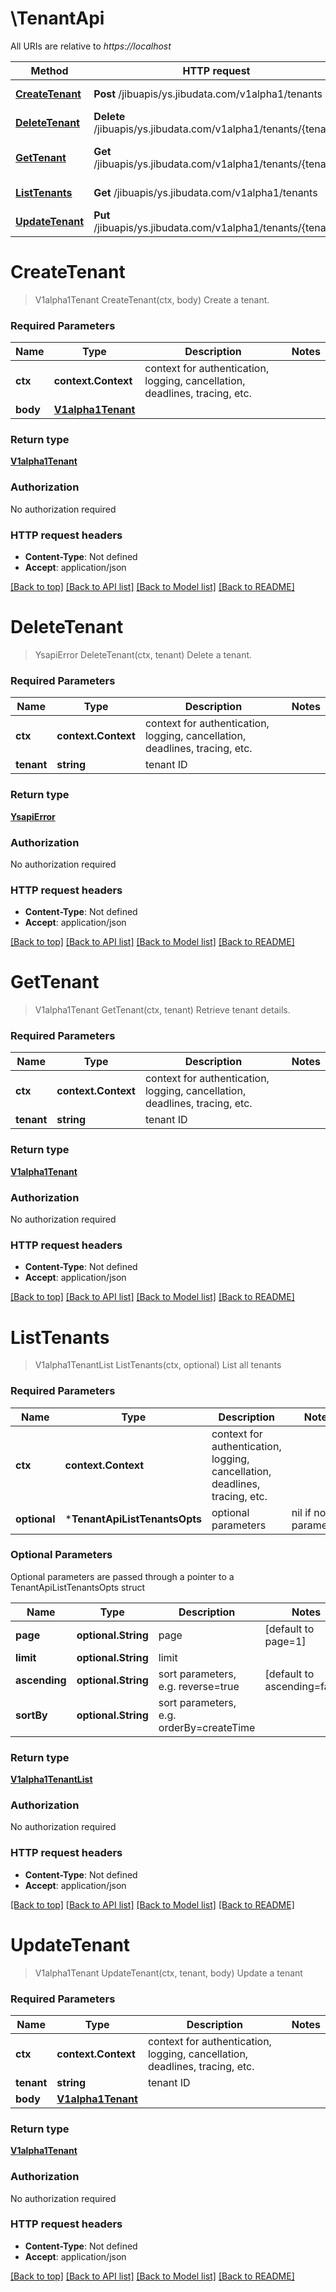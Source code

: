 # \TenantApi

All URIs are relative to *https://localhost*

Method | HTTP request | Description
------------- | ------------- | -------------
[**CreateTenant**](TenantApi.md#CreateTenant) | **Post** /jibuapis/ys.jibudata.com/v1alpha1/tenants | Create a tenant.
[**DeleteTenant**](TenantApi.md#DeleteTenant) | **Delete** /jibuapis/ys.jibudata.com/v1alpha1/tenants/{tenant} | Delete a tenant.
[**GetTenant**](TenantApi.md#GetTenant) | **Get** /jibuapis/ys.jibudata.com/v1alpha1/tenants/{tenant} | Retrieve tenant details.
[**ListTenants**](TenantApi.md#ListTenants) | **Get** /jibuapis/ys.jibudata.com/v1alpha1/tenants | List all tenants
[**UpdateTenant**](TenantApi.md#UpdateTenant) | **Put** /jibuapis/ys.jibudata.com/v1alpha1/tenants/{tenant} | Update a tenant


# **CreateTenant**
> V1alpha1Tenant CreateTenant(ctx, body)
Create a tenant.

### Required Parameters

Name | Type | Description  | Notes
------------- | ------------- | ------------- | -------------
 **ctx** | **context.Context** | context for authentication, logging, cancellation, deadlines, tracing, etc.
  **body** | [**V1alpha1Tenant**](V1alpha1Tenant.md)|  | 

### Return type

[**V1alpha1Tenant**](v1alpha1.Tenant.md)

### Authorization

No authorization required

### HTTP request headers

 - **Content-Type**: Not defined
 - **Accept**: application/json

[[Back to top]](#) [[Back to API list]](../README.md#documentation-for-api-endpoints) [[Back to Model list]](../README.md#documentation-for-models) [[Back to README]](../README.md)

# **DeleteTenant**
> YsapiError DeleteTenant(ctx, tenant)
Delete a tenant.

### Required Parameters

Name | Type | Description  | Notes
------------- | ------------- | ------------- | -------------
 **ctx** | **context.Context** | context for authentication, logging, cancellation, deadlines, tracing, etc.
  **tenant** | **string**| tenant ID | 

### Return type

[**YsapiError**](ysapi.Error.md)

### Authorization

No authorization required

### HTTP request headers

 - **Content-Type**: Not defined
 - **Accept**: application/json

[[Back to top]](#) [[Back to API list]](../README.md#documentation-for-api-endpoints) [[Back to Model list]](../README.md#documentation-for-models) [[Back to README]](../README.md)

# **GetTenant**
> V1alpha1Tenant GetTenant(ctx, tenant)
Retrieve tenant details.

### Required Parameters

Name | Type | Description  | Notes
------------- | ------------- | ------------- | -------------
 **ctx** | **context.Context** | context for authentication, logging, cancellation, deadlines, tracing, etc.
  **tenant** | **string**| tenant ID | 

### Return type

[**V1alpha1Tenant**](v1alpha1.Tenant.md)

### Authorization

No authorization required

### HTTP request headers

 - **Content-Type**: Not defined
 - **Accept**: application/json

[[Back to top]](#) [[Back to API list]](../README.md#documentation-for-api-endpoints) [[Back to Model list]](../README.md#documentation-for-models) [[Back to README]](../README.md)

# **ListTenants**
> V1alpha1TenantList ListTenants(ctx, optional)
List all tenants

### Required Parameters

Name | Type | Description  | Notes
------------- | ------------- | ------------- | -------------
 **ctx** | **context.Context** | context for authentication, logging, cancellation, deadlines, tracing, etc.
 **optional** | ***TenantApiListTenantsOpts** | optional parameters | nil if no parameters

### Optional Parameters
Optional parameters are passed through a pointer to a TenantApiListTenantsOpts struct

Name | Type | Description  | Notes
------------- | ------------- | ------------- | -------------
 **page** | **optional.String**| page | [default to page&#x3D;1]
 **limit** | **optional.String**| limit | 
 **ascending** | **optional.String**| sort parameters, e.g. reverse&#x3D;true | [default to ascending&#x3D;false]
 **sortBy** | **optional.String**| sort parameters, e.g. orderBy&#x3D;createTime | 

### Return type

[**V1alpha1TenantList**](v1alpha1.TenantList.md)

### Authorization

No authorization required

### HTTP request headers

 - **Content-Type**: Not defined
 - **Accept**: application/json

[[Back to top]](#) [[Back to API list]](../README.md#documentation-for-api-endpoints) [[Back to Model list]](../README.md#documentation-for-models) [[Back to README]](../README.md)

# **UpdateTenant**
> V1alpha1Tenant UpdateTenant(ctx, tenant, body)
Update a tenant

### Required Parameters

Name | Type | Description  | Notes
------------- | ------------- | ------------- | -------------
 **ctx** | **context.Context** | context for authentication, logging, cancellation, deadlines, tracing, etc.
  **tenant** | **string**| tenant ID | 
  **body** | [**V1alpha1Tenant**](V1alpha1Tenant.md)|  | 

### Return type

[**V1alpha1Tenant**](v1alpha1.Tenant.md)

### Authorization

No authorization required

### HTTP request headers

 - **Content-Type**: Not defined
 - **Accept**: application/json

[[Back to top]](#) [[Back to API list]](../README.md#documentation-for-api-endpoints) [[Back to Model list]](../README.md#documentation-for-models) [[Back to README]](../README.md)

